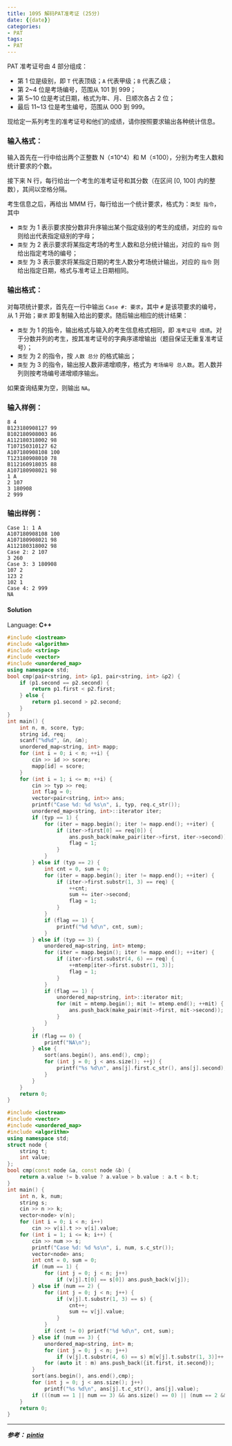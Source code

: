 ```yaml
---
title: 1095 解码PAT准考证 (25分)
date: {{date}}
categories:
- PAT
tags:
- PAT
---
```

PAT 准考证号由 4 部分组成：

  * 第 1 位是级别，即 `T` 代表顶级；`A` 代表甲级；`B` 代表乙级；
  * 第 2~4 位是考场编号，范围从 101 到 999；
  * 第 5~10 位是考试日期，格式为年、月、日顺次各占 2 位；
  * 最后 11~13 位是考生编号，范围从 000 到 999。

现给定一系列考生的准考证号和他们的成绩，请你按照要求输出各种统计信息。

### 输入格式：

输入首先在一行中给出两个正整数 N（≤10^4）和 M（≤100），分别为考生人数和统计要求的个数。

接下来 N 行，每行给出一个考生的准考证号和其分数（在区间 [0, 100] 内的整数），其间以空格分隔。

考生信息之后，再给出 MMM 行，每行给出一个统计要求，格式为：`类型 指令`，其中

  * `类型` 为 1 表示要求按分数非升序输出某个指定级别的考生的成绩，对应的 `指令` 则给出代表指定级别的字母；
  * `类型` 为 2 表示要求将某指定考场的考生人数和总分统计输出，对应的 `指令` 则给出指定考场的编号；
  * `类型` 为 3 表示要求将某指定日期的考生人数分考场统计输出，对应的 `指令` 则给出指定日期，格式与准考证上日期相同。

### 输出格式：

对每项统计要求，首先在一行中输出 `Case #: 要求`，其中 `#` 是该项要求的编号，从 1 开始；`要求`
即复制输入给出的要求。随后输出相应的统计结果：

  * `类型` 为 1 的指令，输出格式与输入的考生信息格式相同，即 `准考证号 成绩`。对于分数并列的考生，按其准考证号的字典序递增输出（题目保证无重复准考证号）；
  * `类型` 为 2 的指令，按 `人数 总分` 的格式输出；
  * `类型` 为 3 的指令，输出按人数非递增顺序，格式为 `考场编号 总人数`。若人数并列则按考场编号递增顺序输出。

如果查询结果为空，则输出 `NA`。

### 输入样例：

    
    
    8 4
    B123180908127 99
    B102180908003 86
    A112180318002 98
    T107150310127 62
    A107180908108 100
    T123180908010 78
    B112160918035 88
    A107180908021 98
    1 A
    2 107
    3 180908
    2 999
    

### 输出样例：

    
    
    Case 1: 1 A
    A107180908108 100
    A107180908021 98
    A112180318002 98
    Case 2: 2 107
    3 260
    Case 3: 3 180908
    107 2
    123 2
    102 1
    Case 4: 2 999
    NA
    

#### Solution

Language: **C++**
```C++
#include <iostream>
#include <algorithm>
#include <string>
#include <vector>
#include <unordered_map>
using namespace std;
bool cmp(pair<string, int> &p1, pair<string, int> &p2) {
    if (p1.second == p2.second) {
        return p1.first < p2.first;
    } else {
        return p1.second > p2.second;
    }
}
int main() {
    int n, m, score, typ;
    string id, req;
    scanf("%d%d", &n, &m);
    unordered_map<string, int> mapp;
    for (int i = 0; i < n; ++i) {
        cin >> id >> score;
        mapp[id] = score;
    }
    for (int i = 1; i <= m; ++i) {
        cin >> typ >> req;
        int flag = 0;
        vector<pair<string, int>> ans;
        printf("Case %d: %d %s\n", i, typ, req.c_str());
        unordered_map<string, int>::iterator iter;
        if (typ == 1) {
            for (iter = mapp.begin(); iter != mapp.end(); ++iter) {
                if (iter->first[0] == req[0]) {
                    ans.push_back(make_pair(iter->first, iter->second));
                    flag = 1;
                }
            }
        } else if (typ == 2) {
            int cnt = 0, sum = 0;
            for (iter = mapp.begin(); iter != mapp.end(); ++iter) {
                if (iter->first.substr(1, 3) == req) {
                    ++cnt;
                    sum += iter->second;
                    flag = 1;
                }
            }
            if (flag == 1) {
            	printf("%d %d\n", cnt, sum);
			}
        } else if (typ == 3) {
            unordered_map<string, int> mtemp;
            for (iter = mapp.begin(); iter != mapp.end(); ++iter) {
                if (iter->first.substr(4, 6) == req) {
                    ++mtemp[iter->first.substr(1, 3)];
                    flag = 1;
                }
            }
            if (flag == 1) {
                unordered_map<string, int>::iterator mit;
                for (mit = mtemp.begin(); mit != mtemp.end(); ++mit) {
                    ans.push_back(make_pair(mit->first, mit->second));
                }
            }
        }
        if (flag == 0) {
            printf("NA\n");
        } else {
            sort(ans.begin(), ans.end(), cmp);
            for (int j = 0; j < ans.size(); ++j) {
                printf("%s %d\n", ans[j].first.c_str(), ans[j].second);
            }
        }
    }
	return 0;
}
```

```c++
#include <iostream>
#include <vector>
#include <unordered_map>
#include <algorithm>
using namespace std;
struct node {
    string t;
    int value;
};
bool cmp(const node &a, const node &b) {
    return a.value != b.value ? a.value > b.value : a.t < b.t;
}
int main() {
    int n, k, num;
    string s;
    cin >> n >> k;
    vector<node> v(n);
    for (int i = 0; i < n; i++)
        cin >> v[i].t >> v[i].value;
    for (int i = 1; i <= k; i++) {
        cin >> num >> s;
        printf("Case %d: %d %s\n", i, num, s.c_str());
        vector<node> ans;
        int cnt = 0, sum = 0;
        if (num == 1) {
            for (int j = 0; j < n; j++)
                if (v[j].t[0] == s[0]) ans.push_back(v[j]);
        } else if (num == 2) {
            for (int j = 0; j < n; j++) {
                if (v[j].t.substr(1, 3) == s) {
                    cnt++;
                    sum += v[j].value;
                }
            }
            if (cnt != 0) printf("%d %d\n", cnt, sum);
        } else if (num == 3) {
            unordered_map<string, int> m;
            for (int j = 0; j < n; j++)
                if (v[j].t.substr(4, 6) == s) m[v[j].t.substr(1, 3)]++;
            for (auto it : m) ans.push_back({it.first, it.second});
        }
        sort(ans.begin(), ans.end(),cmp);
        for (int j = 0; j < ans.size(); j++)
            printf("%s %d\n", ans[j].t.c_str(), ans[j].value);
        if (((num == 1 || num == 3) && ans.size() == 0) || (num == 2 && cnt == 0)) printf("NA\n");
    }
    return 0;
}
```
---
***参考：
[pintia](https://pintia.cn/problem-sets/994805260223102976/problems/1071786104348536832)***
